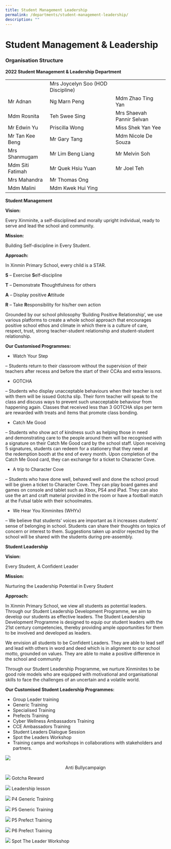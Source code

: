 ```yaml
---
title: Student Management Leadership
permalink: /departments/student-management-leadership/
description: ""
---
```

# **Student Management & Leadership**

### Organisation Structure

**2022 Student Management & Leadership Department**

| 	|  	|  	|
|---	|---	|---	|
|  	| Mrs Joycelyn Soo (HOD Discipline) 	|  	|
| Mr Adnan 	| Ng Marn Peng 	| Mdm Zhao Ting Yan 	|
| Mdm Rosnita 	| Teh Swee Sing 	| Mrs Shaevah Pannir Selvan 	|
| Mr Edwin Yu 	| Priscilla Wong 	| Miss Shek Yan Yee 	|
| Mr Tan Kee Beng 	| Mr Gary Tang 	| Mdm Nicole De Souza 	|
| Mrs Shanmugam 	| Mr Lim Beng Liang 	| Mr Melvin Soh 	|
| Mdm Siti Fatimah 	| Mr Quek Hsiu Yuan 	| Mr Joel Teh 	|
| Mrs Mahandra 	| Mr Thomas Ong 	|  	|
| Mdm Malini 	| Mdm Kwek Hui Ying 	|  	|

**Student Management**

**Vision:** 

Every Xinminite, a self-disciplined and morally upright individual, ready to serve and lead the school and community.

**Mission:** 

Building Self-discipline in Every Student.

**Approach:** 

In Xinmin Primary School, every child is a STAR.

**S** – Exercise **S**elf-discipline

**T** – Demonstrate **T**houghtfulness for others

**A** – Display positive **A**ttitude

**R** – Take **R**esponsibility for his/her own action

Grounded by our school philosophy ‘Building Positive Relationship’, we use various platforms to create a whole school approach that encourages positive school ethos and climate in which there is a culture of care, respect, trust, strong teacher-student relationship and student-student relationship.

**Our Customised Programmes:**

*   Watch Your Step

– Students return to their classroom without the supervision of their teachers after recess and before the start of their CCAs and extra lessons.

*   GOTCHA

– Students who display unacceptable behaviours when their teacher is not with them will be issued Gotcha slip. Their form teacher will speak to the class and discuss ways to prevent such unacceptable behaviour from happening again. Classes that received less than 3 GOTCHA slips per term are rewarded with treats and items that promote class bonding.

*   Catch Me Good

– Students who show act of kindness such as helping those in need and demonstrating care to the people around them will be recognised with a signature on their Catch Me Good card by the school staff. Upon receiving 5 signatures, students can redeem for a stationery that they need at the redemption booth at the end of every month. Upon completion of the Catch Me Good card, they can exchange for a ticket to Character Cove.

*   A trip to Character Cove

– Students who have done well, behaved well and done the school proud will be given a ticket to Character Cove. They can play board games and games on console and tablet such as Xbox, PS4 and iPad. They can also use the art and craft material provided in the room or have a football match at the Futsal table with their schoolmates.

*   We Hear You Xinminites (WHYx)

– We believe that students’ voices are important as it increases students’ sense of belonging in school. Students can share their thoughts on topics of concern or interest to them. Suggestions taken up and/or rejected by the school will be shared with the students during pre-assembly.

**Student Leadership**

**Vision:** 

Every Student, A Confident Leader

**Mission:** 

Nurturing the Leadership Potential in Every Student

**Approach:** 

In Xinmin Primary School, we view all students as potential leaders. Through our Student Leadership Development Programme, we aim to develop our students as effective leaders. The Student Leadership Development Programme is designed to equip our student leaders with the 21st century competencies, thereby providing ample opportunities for them to be involved and developed as leaders.

We envision all students to be Confident Leaders. They are able to lead self and lead with others in word and deed which is in alignment to our school motto, grounded on values. They are able to make a positive difference in the school and community

Through our Student Leadership Programme, we nurture Xinminites to be good role models who are equipped with motivational and organisational skills to face the challenges of an uncertain and a volatile world.

**Our Customised Student Leadership Programmes:**

*   Group Leader training
*   Generic Training
*   Specialised Training
*   Prefects Training
*   Cyber Wellness Ambassadors Training
*   CCE Ambassadors Training
*   Student Leaders Dialogue Session
*   Spot the Leaders Workshop
*   Training camps and workshops in collaborations with stakeholders and partners.

![](/images/Anti-BullyCampaign-300x225.jpg)
<center>Anti Bullycampaign</center>

![](/images/GOTCHA_Reward-225x300.jpg)
Gotcha Reward

![](/images/LeadershipLesson-300x225.jpg)
Leadership lesson

![](/images/P4-Generic-Training-300x225.jpg)
P4 Generic Training

![](/images/P5-Generic-Training-300x146.jpg)
P5 Generic Training

![](/images/P5-Prefect-Training-300x225.jpg)
P5 Prefect Training

![](/images/P6-Prefect-Training-300x225.jpg)
P6 Prefect Training

![](/images/Spot-The-Leader-Workshop-225x300.jpg)
Spot The Leader Workshop